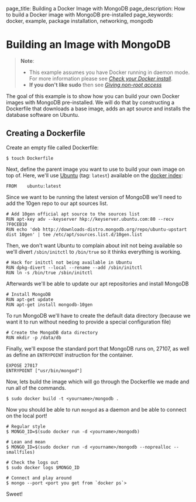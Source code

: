 page_title: Building a Docker Image with MongoDB
page_description: How to build a Docker image with MongoDB pre-installed
page_keywords: docker, example, package installation, networking, mongodb

# Building an Image with MongoDB

> **Note**: 
> 
> - This example assumes you have Docker running in daemon mode. For
>   more information please see [*Check your Docker
>   install*](../hello_world/#running-examples).
> - **If you don't like sudo** then see [*Giving non-root
>   access*](/installation/binaries/#dockergroup)

The goal of this example is to show how you can build your own Docker
images with MongoDB pre-installed. We will do that by constructing a
Dockerfile that downloads a base image, adds an
apt source and installs the database software on Ubuntu.

## Creating a Dockerfile

Create an empty file called Dockerfile:

    $ touch Dockerfile

Next, define the parent image you want to use to build your own image on
top of. Here, we'll use [Ubuntu](https://index.docker.io/_/ubuntu/)
(tag: `latest`) available on the [docker
index](http://index.docker.io):

    FROM    ubuntu:latest

Since we want to be running the latest version of MongoDB we'll need to
add the 10gen repo to our apt sources list.

    # Add 10gen official apt source to the sources list
    RUN apt-key adv --keyserver hkp://keyserver.ubuntu.com:80 --recv 7F0CEB10
    RUN echo 'deb http://downloads-distro.mongodb.org/repo/ubuntu-upstart dist 10gen' | tee /etc/apt/sources.list.d/10gen.list

Then, we don't want Ubuntu to complain about init not being available so
we'll divert `/sbin/initctl` to
`/bin/true` so it thinks everything is working.

    # Hack for initctl not being available in Ubuntu
    RUN dpkg-divert --local --rename --add /sbin/initctl
    RUN ln -s /bin/true /sbin/initctl

Afterwards we'll be able to update our apt repositories and install
MongoDB

    # Install MongoDB
    RUN apt-get update
    RUN apt-get install mongodb-10gen

To run MongoDB we'll have to create the default data directory (because
we want it to run without needing to provide a special configuration
file)

    # Create the MongoDB data directory
    RUN mkdir -p /data/db

Finally, we'll expose the standard port that MongoDB runs on, 27107, as
well as define an `ENTRYPOINT` instruction for the
container.

    EXPOSE 27017
    ENTRYPOINT ["usr/bin/mongod"]

Now, lets build the image which will go through the
Dockerfile we made and run all of the commands.

    $ sudo docker build -t <yourname>/mongodb .

Now you should be able to run `mongod` as a daemon
and be able to connect on the local port!

    # Regular style
    $ MONGO_ID=$(sudo docker run -d <yourname>/mongodb)

    # Lean and mean
    $ MONGO_ID=$(sudo docker run -d <yourname>/mongodb --noprealloc --smallfiles)

    # Check the logs out
    $ sudo docker logs $MONGO_ID

    # Connect and play around
    $ mongo --port <port you get from `docker ps`>

Sweet!
